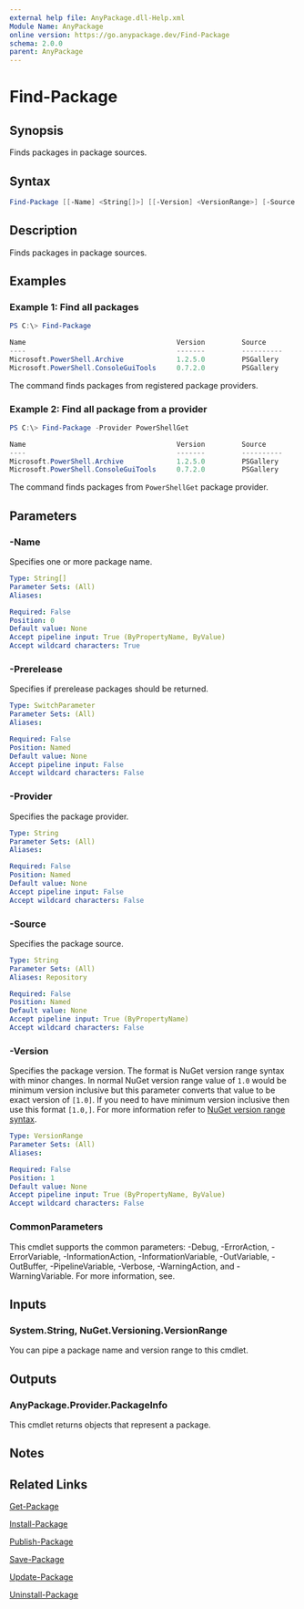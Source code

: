 ```yaml
---
external help file: AnyPackage.dll-Help.xml
Module Name: AnyPackage
online version: https://go.anypackage.dev/Find-Package
schema: 2.0.0
parent: AnyPackage
---
```


# Find-Package

## Synopsis

Finds packages in package sources.

## Syntax

```powershell
Find-Package [[-Name] <String[]>] [[-Version] <VersionRange>] [-Source <String> [-Prerelease] [-Provider <String>] [<CommonParameters>]
```

## Description

Finds packages in package sources.

## Examples

### Example 1: Find all packages

```powershell
PS C:\> Find-Package

Name                                     Version         Source               Provider
----                                     -------         ----------           --------
Microsoft.PowerShell.Archive             1.2.5.0         PSGallery            PowerShellGet
Microsoft.PowerShell.ConsoleGuiTools     0.7.2.0         PSGallery            PowerShellGet
```

The command finds packages from registered package providers.

### Example 2: Find all package from a provider

```powershell
PS C:\> Find-Package -Provider PowerShellGet

Name                                     Version         Source               Provider
----                                     -------         ----------           --------
Microsoft.PowerShell.Archive             1.2.5.0         PSGallery            PowerShellGet
Microsoft.PowerShell.ConsoleGuiTools     0.7.2.0         PSGallery            PowerShellGet
```

The command finds packages from `PowerShellGet` package provider.

## Parameters

### -Name

Specifies one or more package name.

```yaml
Type: String[]
Parameter Sets: (All)
Aliases:

Required: False
Position: 0
Default value: None
Accept pipeline input: True (ByPropertyName, ByValue)
Accept wildcard characters: True
```

### -Prerelease

Specifies if prerelease packages should be returned.

```yaml
Type: SwitchParameter
Parameter Sets: (All)
Aliases:

Required: False
Position: Named
Default value: None
Accept pipeline input: False
Accept wildcard characters: False
```

### -Provider

Specifies the package provider.

```yaml
Type: String
Parameter Sets: (All)
Aliases:

Required: False
Position: Named
Default value: None
Accept pipeline input: False
Accept wildcard characters: False
```

### -Source

Specifies the package source.

```yaml
Type: String
Parameter Sets: (All)
Aliases: Repository

Required: False
Position: Named
Default value: None
Accept pipeline input: True (ByPropertyName)
Accept wildcard characters: False
```

### -Version

Specifies the package version.
The format is NuGet version range syntax with minor changes.
In normal NuGet version range value of `1.0` would be minimum version inclusive but this parameter converts that value to be exact version of `[1.0]`.
If you need to have minimum version inclusive then use this format `[1.0,]`.
For more information refer to [NuGet version range syntax](https://learn.microsoft.com/en-us/nuget/concepts/package-versioning#version-ranges).

```yaml
Type: VersionRange
Parameter Sets: (All)
Aliases:

Required: False
Position: 1
Default value: None
Accept pipeline input: True (ByPropertyName, ByValue)
Accept wildcard characters: False
```

### CommonParameters

This cmdlet supports the common parameters: -Debug, -ErrorAction, -ErrorVariable, -InformationAction, -InformationVariable, -OutVariable, -OutBuffer, -PipelineVariable, -Verbose, -WarningAction, and -WarningVariable. For more information, see.

## Inputs

### System.String, NuGet.Versioning.VersionRange

You can pipe a package name and version range to this cmdlet.

## Outputs

### AnyPackage.Provider.PackageInfo

This cmdlet returns objects that represent a package.

## Notes

## Related Links

[Get-Package](Get-Package.md)

[Install-Package](Install-Package.md)

[Publish-Package](Publish-Package.md)

[Save-Package](Save-Package.md)

[Update-Package](Update-Package.md)

[Uninstall-Package](Uninstall-Package.md)
